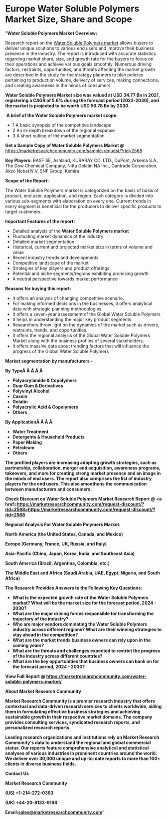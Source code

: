 # Europe Water Soluble Polymers Market Size, Share and Scope
"<strong>Water Soluble Polymers Market Overview:</strong>

Research report on the <a href=https://marketresearchcommunity.com/water-soluble-polymers-market/>Water Soluble Polymers market</a> allows buyers to deliver unique solutions to various end users and improve their business presence in the industry. The report is introduced with accurate statistics regarding market share, size, and growth rate for the buyers to focus on their operations and achieve various goals smoothly. Numerous driving factors, restraints, opportunities, and threats affecting the market growth are described in the study for the strategy planners to plan policies pertaining to production volume, delivery of services, making connections, and creating awareness in the minds of consumers.

<strong>Water Soluble Polymers Market size was valued at USD 34.77 Bn in 2021, registering a CAGR of 5.6% during the forecast period (2023-2030), and the market is projected to be worth USD 56.78 Bn by 2030.</strong>

 <Strong>A brief of the Water Soluble Polymers market scope:</Strong>
<ul>
 <li>1  A basic synopsis of the competitive landscape</li>
 <li>2  An in-depth breakdown of the regional expanse</li>
 <li>3  A short outline of the market segmentation</li>
</ul>
<strong>Get a Sample Copy of Water Soluble Polymers Market @ </b></strong><a href=https://marketresearchcommunity.com/sample-request/?rid=2568><u>https://marketresearchcommunity.com/sample-request/?rid=2568</u></a>

<strong>Key Players:</strong> 
BASF SE, Ashland, KURARAY CO. LTD., DuPont, Arkema S.A., The Dow Chemical Company, Nitta Gelatin NA Inc., Gantrade Corporation, Akzo Nobel N.V, SNF Group, Kemira

<strong>Scope of the Report:</strong>

The Water Soluble Polymers market is categorized on the basis of basis of product, end user, application, and region. Each category is divided into various sub-segments with elaboration on every one. Current trends in every segment is beneficial for the producers to deliver specific products to target customers.

<strong><b>Important Features of the report:</b></strong>
<ul>
  <li>Detailed analysis of the <strong><b>Water Soluble Polymers </b></strong><strong><b>market</b></strong></li>
  <li>Fluctuating market dynamics of the industry</li>
  <li>Detailed market segmentation</li>
  <li>Historical, current and projected market size in terms of volume and value</li>
  <li>Recent industry trends and developments</li>
  <li>Competitive landscape of the market</li>
  <li>Strategies of key players and product offerings</li>
  <li>Potential and niche segments/regions exhibiting promising growth</li>
  <li>A neutral perspective towards market performance</li>
</ul>
<strong><b>Reasons for buying this report:</b></strong>
<ul>
  <li>It offers an analysis of changing competitive scenario.</li>
  <li>For making informed decisions in the businesses, it offers analytical data with strategic planning methodologies.</li>
  <li>It offers a seven-year assessment of the Global Water Soluble Polymers</li>
  <li>It helps in understanding the major key product segments.</li>
  <li>Researchers throw light on the dynamics of the market such as drivers, restraints, trends, and opportunities.</li>
  <li>It offers the regional analysis of the Global Water Soluble Polymers Market along with the business profiles of several stakeholders.</li>
  <li>It offers massive data about trending factors that will influence the progress of the Global Water Soluble Polymers</li>
</ul>

<strong>Market segmentation by manufacturers -</strong>


<strong><strong>By TypeÂ Â Â Â Â  </strong></h4>
<ul>
 	<li>Polyacrylamide &amp; Copolymers</li>
 	<li>Guar Gum &amp; Derivatives</li>
 	<li>Polyvinyl Alcohol</li>
 	<li>Casein</li>
 	<li>Gelatin</li>
 	<li>Polyacrylic Acid &amp; Copolymers</li>
 	<li>Others</li>
</ul>
<strong><strong>By ApplicationÂ Â Â Â  </strong></h4>
<ul>
 	<li>Water Treatment</li>
 	<li>Detergents &amp; Household Products</li>
 	<li>Paper Making</li>
 	<li>Petroleum</li>
 	<li>Others</li>
</ul>

The profiled players are increasing adopting growth strategies, such as partnership, collaboration, merger and acquisition, awareness programs, takeovers, and more for creating strong market presence and an image in the minds of end users. The report also comprises the list of industry players for the end users. This also smoothens the communication between manufacturers and consumers.

<strong><b>Check Discount on Water Soluble Polymers Market Research Report @ </b></strong><a href=https://marketresearchcommunity.com/request-discount/?rid=2568><u>https://marketresearchcommunity.com/request-discount/?rid=2568</u></a>

<strong>Regional Analysis For Water Soluble Polymers Market:</strong>

<strong>North America</strong> (the United States, Canada, and Mexico)

<strong>Europe</strong> (Germany, France, UK, Russia, and Italy)

<strong>Asia-Pacific</strong> (China, Japan, Korea, India, and Southeast Asia)

<strong>South America</strong> (Brazil, Argentina, Colombia, etc.)

<strong>The Middle East and Africa</strong> (Saudi Arabia, UAE, Egypt, Nigeria, and South Africa)

<strong>The Research Provides Answers to the Following Key Questions:</strong>
<ul>
 	<li>What is the expected growth rate of the Water Soluble Polymers market? What will be the market size for the forecast period, 2024 - 2030?</li>
 	<li>What are the major driving forces responsible for transforming the trajectory of the industry?</li>
 	<li>Who are major vendors dominating the Water Soluble Polymers industry across different regions? What are their winning strategies to stay ahead in the competition?</li>
 	<li>What are the market trends business owners can rely upon in the coming years?</li>
 	<li>What are the threats and challenges expected to restrict the progress of the industry across different countries?</li>
 	<li>What are the key opportunities that business owners can bank on for the forecast period, 2024 - 2030?</li>
</ul>

<strong>View Full Report @</strong> <a href=https://marketresearchcommunity.com/water-soluble-polymers-market/>https://marketresearchcommunity.com/water-soluble-polymers-market/</a>

<strong>About Market Research Community</strong>

Market Research Community is a premier research industry that offers contextual and data-driven research services to clients worldwide, aiding them in formulating effective business strategies and achieving sustainable growth in their respective market domains. The company provides consulting services, syndicated research reports, and personalized research reports.

Leading research organizations and institutions rely on Market Research Community's data to understand the regional and global commercial status. Our reports feature comprehensive analytical and statistical analyses of various industries in prominent countries around the world. We deliver over 30,000 unique and up-to-date reports to more than 100+ clients in diverse business fields.

<strong>Contact Us</strong>

<strong>Market Research Community</strong>

(US) +1-214-272-0393

(UK) +44-20-8133-9198

<strong>Email:</strong>sales@marketresearchcommunity.com"
